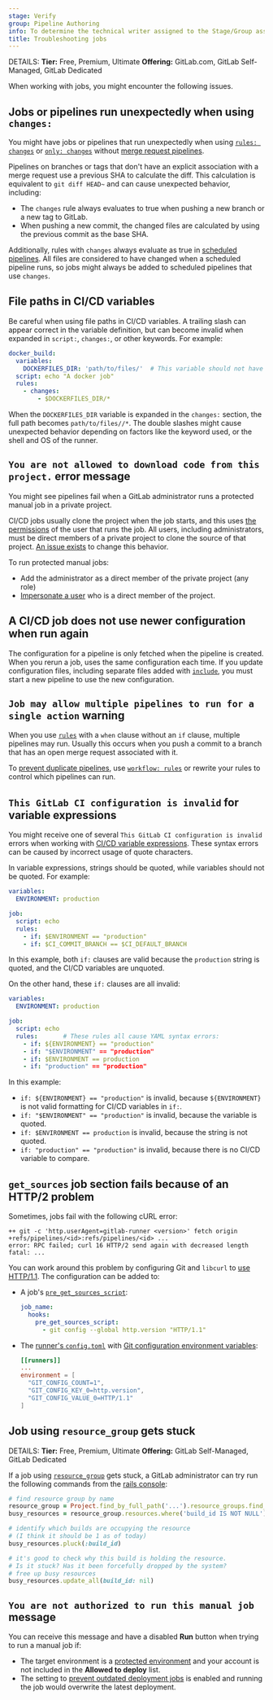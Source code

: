```yaml
---
stage: Verify
group: Pipeline Authoring
info: To determine the technical writer assigned to the Stage/Group associated with this page, see https://handbook.gitlab.com/handbook/product/ux/technical-writing/#assignments
title: Troubleshooting jobs
---
```


DETAILS:
**Tier:** Free, Premium, Ultimate
**Offering:** GitLab.com, GitLab Self-Managed, GitLab Dedicated

When working with jobs, you might encounter the following issues.

## Jobs or pipelines run unexpectedly when using `changes:`

You might have jobs or pipelines that run unexpectedly when using [`rules: changes`](../yaml/_index.md#ruleschanges)
or [`only: changes`](../yaml/_index.md#onlychanges--exceptchanges) without
[merge request pipelines](../pipelines/merge_request_pipelines.md).

Pipelines on branches or tags that don't have an explicit association with a merge request
use a previous SHA to calculate the diff. This calculation is equivalent to `git diff HEAD~`
and can cause unexpected behavior, including:

- The `changes` rule always evaluates to true when pushing a new branch or a new tag to GitLab.
- When pushing a new commit, the changed files are calculated by using the previous commit
  as the base SHA.

Additionally, rules with `changes` always evaluate as true in [scheduled pipelines](../pipelines/schedules.md).
All files are considered to have changed when a scheduled pipeline runs, so jobs
might always be added to scheduled pipelines that use `changes`.

## File paths in CI/CD variables

Be careful when using file paths in CI/CD variables. A trailing slash can appear correct
in the variable definition, but can become invalid when expanded in `script:`, `changes:`,
or other keywords. For example:

```yaml
docker_build:
  variables:
    DOCKERFILES_DIR: 'path/to/files/'  # This variable should not have a trailing '/' character
  script: echo "A docker job"
  rules:
    - changes:
        - $DOCKERFILES_DIR/*
```

When the `DOCKERFILES_DIR` variable is expanded in the `changes:` section, the full
path becomes `path/to/files//*`. The double slashes might cause unexpected behavior
depending on factors like the keyword used, or the shell and OS of the runner.

## `You are not allowed to download code from this project.` error message

You might see pipelines fail when a GitLab administrator runs a protected manual job
in a private project.

CI/CD jobs usually clone the project when the job starts, and this uses [the permissions](../../user/permissions.md#cicd)
of the user that runs the job. All users, including administrators, must be direct members
of a private project to clone the source of that project. [An issue exists](https://gitlab.com/gitlab-org/gitlab/-/issues/23130)
to change this behavior.

To run protected manual jobs:

- Add the administrator as a direct member of the private project (any role)
- [Impersonate a user](../../administration/admin_area.md#user-impersonation) who is a
  direct member of the project.

## A CI/CD job does not use newer configuration when run again

The configuration for a pipeline is only fetched when the pipeline is created.
When you rerun a job, uses the same configuration each time. If you update configuration files,
including separate files added with [`include`](../yaml/_index.md#include), you must
start a new pipeline to use the new configuration.

## `Job may allow multiple pipelines to run for a single action` warning

When you use [`rules`](../yaml/_index.md#rules) with a `when` clause without an `if`
clause, multiple pipelines may run. Usually this occurs when you push a commit to
a branch that has an open merge request associated with it.

To [prevent duplicate pipelines](job_rules.md#avoid-duplicate-pipelines), use
[`workflow: rules`](../yaml/_index.md#workflow) or rewrite your rules to control
which pipelines can run.

## `This GitLab CI configuration is invalid` for variable expressions

You might receive one of several `This GitLab CI configuration is invalid` errors
when working with [CI/CD variable expressions](job_rules.md#cicd-variable-expressions).
These syntax errors can be caused by incorrect usage of quote characters.

In variable expressions, strings should be quoted, while variables should not be quoted.
For example:

```yaml
variables:
  ENVIRONMENT: production

job:
  script: echo
  rules:
    - if: $ENVIRONMENT == "production"
    - if: $CI_COMMIT_BRANCH == $CI_DEFAULT_BRANCH
```

In this example, both `if:` clauses are valid because the `production` string is quoted,
and the CI/CD variables are unquoted.

On the other hand, these `if:` clauses are all invalid:

```yaml
variables:
  ENVIRONMENT: production

job:
  script: echo
  rules:       # These rules all cause YAML syntax errors:
    - if: ${ENVIRONMENT} == "production"
    - if: "$ENVIRONMENT" == "production"
    - if: $ENVIRONMENT == production
    - if: "production" == "production"
```

In this example:

- `if: ${ENVIRONMENT} == "production"` is invalid, because `${ENVIRONMENT}` is not valid
  formatting for CI/CD variables in `if:`.
- `if: "$ENVIRONMENT" == "production"` is invalid, because the variable is quoted.
- `if: $ENVIRONMENT == production` is invalid, because the string is not quoted.
- `if: "production" == "production"` is invalid, because there is no CI/CD variable to compare.

## `get_sources` job section fails because of an HTTP/2 problem

Sometimes, jobs fail with the following cURL error:

```plaintext
++ git -c 'http.userAgent=gitlab-runner <version>' fetch origin +refs/pipelines/<id>:refs/pipelines/<id> ...
error: RPC failed; curl 16 HTTP/2 send again with decreased length
fatal: ...
```

You can work around this problem by configuring Git and `libcurl` to
[use HTTP/1.1](https://git-scm.com/docs/git-config#Documentation/git-config.txt-httpversion).
The configuration can be added to:

- A job's [`pre_get_sources_script`](../yaml/_index.md#hookspre_get_sources_script):

  ```yaml
  job_name:
    hooks:
      pre_get_sources_script:
        - git config --global http.version "HTTP/1.1"
  ```

- The [runner's `config.toml`](https://docs.gitlab.com/runner/configuration/advanced-configuration.html)
  with [Git configuration environment variables](https://git-scm.com/docs/git-config#ENVIRONMENT):

  ```toml
  [[runners]]
  ...
  environment = [
    "GIT_CONFIG_COUNT=1",
    "GIT_CONFIG_KEY_0=http.version",
    "GIT_CONFIG_VALUE_0=HTTP/1.1"
  ]
  ```

## Job using `resource_group` gets stuck

DETAILS:
**Tier:** Free, Premium, Ultimate
**Offering:** GitLab Self-Managed, GitLab Dedicated

If a job using [`resource_group`](../yaml/_index.md#resource_group) gets stuck, a
GitLab administrator can try run the following commands from the [rails console](../../administration/operations/rails_console.md#starting-a-rails-console-session):

```ruby
# find resource group by name
resource_group = Project.find_by_full_path('...').resource_groups.find_by(key: 'the-group-name')
busy_resources = resource_group.resources.where('build_id IS NOT NULL')

# identify which builds are occupying the resource
# (I think it should be 1 as of today)
busy_resources.pluck(:build_id)

# it's good to check why this build is holding the resource.
# Is it stuck? Has it been forcefully dropped by the system?
# free up busy resources
busy_resources.update_all(build_id: nil)
```

## `You are not authorized to run this manual job` message

You can receive this message and have a disabled **Run** button when trying to run a manual job if:

- The target environment is a [protected environment](../environments/protected_environments.md)
  and your account is not included in the **Allowed to deploy** list.
- The setting to [prevent outdated deployment jobs](../environments/deployment_safety.md#prevent-outdated-deployment-jobs)
  is enabled and running the job would overwrite the latest deployment.
